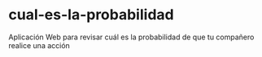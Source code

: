 # cual-es-la-probabilidad
Aplicación Web para revisar cuál es la probabilidad de que tu compañero realice una acción

